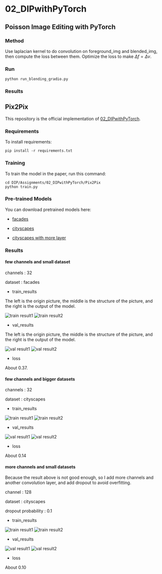 # 02_DIPwithPyTorch


## Poisson Image Editing with PyTorch

### Method
Use laplacian kernel to do convolution on foreground_img and blended_img, then compute the loss between them. Optimize the loss to make $\Delta f=\Delta v$.

### Run

```
python run_blending_gradio.py
```

### Results



## Pix2Pix

This repository is the official implementation of [02_DIPwithPyTorch](https://github.com/Abysswalker19/DIP/tree/main/Assignments/02_DIPwithPyTorch). 


### Requirements

To install requirements:

```setup
pip install -r requirements.txt
```

### Training

To train the model in the paper, run this command:

```train
cd DIP/Assignments/02_DIPwithPyTorch/Pix2Pix
python train.py 
```

### Pre-trained Models

You can download pretrained models here:
- [facades](./assets/facades/pix2pix_model_epoch_800.pth)

- [cityscapes](./assets/city/pix2pix_model_epoch_800.pth)

- [cityscapes with more layer](./assets/city1/pix2pix_model_epoch_500.pth)

### Results



#### few channels and small dataset

channels : 32

dataset : facades

- train_results

The left is the origin picture, the middle is the structure of the picture, and the right is the output of the model.

![train result1](./assets/facades/train_epoch_780/result_1.png)
![train result2](./assets/facades/train_epoch_780/result_2.png)

- val_results

The left is the origin picture, the middle is the structure of the picture, and the right is the output of the model.

![val result1](./assets/facades/val_epoch_780/result_1.png)
![val result2](./assets/facades/val_epoch_780/result_2.png)


- loss

About 0.37.

#### few channels and bigger datasets

channels : 32

dataset : cityscapes

- train_results

![train result1](./assets/city/train_epoch_780/result_1.png)
![train result2](./assets/city/train_epoch_780/result_2.png)

- val_results

![val result1](./assets/city/val_epoch_780/result_1.png)
![val result2](./assets/city/val_epoch_780/result_2.png)


- loss

About 0.14

#### more channels and small datasets

Because the result above is not good enough, so I add more channels and another convolution layer, and add dropout to avoid overfitting.

channel : 128

dataset : cityscapes

dropout probability : 0.1

- train_results

![train result1](./assets/city1/train_epoch_480/result_1.png)
![train result2](./assets/city1/train_epoch_480/result_2.png)

- val_results

![val result1](./assets/city1/val_epoch_480/result_1.png)
![val result2](./assets/city1/val_epoch_480/result_2.png)

- loss

About 0.10